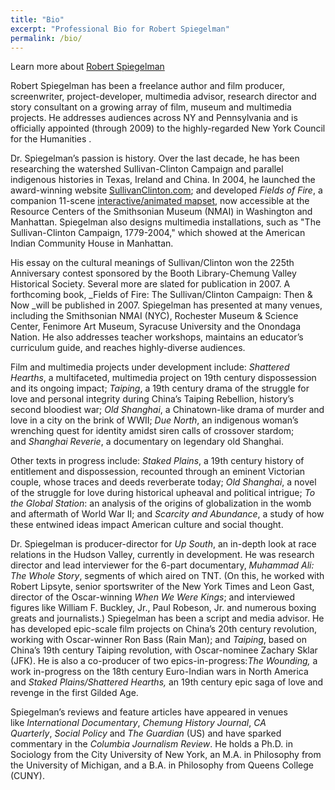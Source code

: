 ```yaml
---
title: "Bio"
excerpt: "Professional Bio for Robert Spiegelman"
permalink: /bio/
---
```

Learn more about [Robert Spiegelman](http://www.SullivanClinton.com/)

<div>Robert Spiegelman has been a freelance author and film producer, screenwriter, project-developer, multimedia advisor, research director and story consultant on a growing array of film, museum and multimedia projects. He addresses audiences across NY and Pennsylvania and is officially appointed (through 2009) to the highly-regarded New York Council for the Humanities .  

Dr. Spiegelman’s passion is history. Over the last decade, he has been researching the watershed Sullivan-Clinton Campaign and parallel indigenous histories in Texas, Ireland and China. In 2004, he launched the award-winning website [SullivanClinton.com](http://www.sullivanclinton.com/ "SullivanClinton.com"); and developed _Fields of Fire_, a companion 11-scene [interactive/animated mapset](http://www.sullivanclinton.com/mapset/shell.swf "interactive mapset. Uses Shockwave Flash"), now accessible at the Resource Centers of the Smithsonian Museum (NMAI) in Washington and Manhattan. Spiegelman also designs multimedia installations, such as "The Sullivan-Clinton Campaign, 1779-2004," which showed at the American Indian Community House in Manhattan.  

His essay on the cultural meanings of Sullivan/Clinton won the 225th Anniversary contest sponsored by the Booth Library-Chemung Valley Historical Society. Several more are slated for publication in 2007\. A forthcoming book, _Fields of Fire: The Sullivan/Clinton Campaign: Then & Now _will be published in 2007\. Spiegelman has presented at many venues, including the Smithsonian NMAI (NYC), Rochester Museum & Science Center, Fenimore Art Museum, Syracuse University and the Onondaga Nation. He also addresses teacher workshops, maintains an educator’s curriculum guide, and reaches highly-diverse audiences.  

Film and multimedia projects under development include: _Shattered Hearths_, a multifaceted, multimedia project on 19th century dispossession and its ongoing impact; _Taiping_, a 19th century drama of the struggle for love and personal integrity during China’s Taiping Rebellion, history’s second bloodiest war; _Old Shanghai_, a Chinatown-like drama of murder and love in a city on the brink of WWII; _Due North_, an indigenous woman’s wrenching quest for identity amidst siren calls of crossover stardom; and _Shanghai Reverie_, a documentary on legendary old Shanghai.  

Other texts in progress include: _Staked Plains_, a 19th century history of entitlement and dispossession, recounted through an eminent Victorian couple, whose traces and deeds reverberate today; _Old Shanghai_, a novel of the struggle for love during historical upheaval and political intrigue; _To the Global Station_: an analysis of the origins of globalization in the womb and aftermath of World War II; and _Scarcity and Abundance_, a study of how these entwined ideas impact American culture and social thought.  

Dr. Spiegelman is producer-director for _Up South_, an in-depth look at race relations in the Hudson Valley, currently in development. He was research director and lead interviewer for the 6-part documentary, _Muhammad Ali: The Whole Story_, segments of which aired on TNT. (On this, he worked with Robert Lipsyte, senior sportswriter of the New York Times and Leon Gast, director of the Oscar-winning _When We Were Kings_; and interviewed figures like William F. Buckley, Jr., Paul Robeson, Jr. and numerous boxing greats and journalists.) Spiegelman has been a script and media advisor. He has developed epic-scale film projects on China’s 20th century revolution, working with Oscar-winner Ron Bass (Rain Man); and _Taiping_, based on China’s 19th century Taiping revolution, with Oscar-nominee Zachary Sklar (JFK). He is also a co-producer of two epics-in-progress:_The Wounding,_ a work in-progress on the 18th century Euro-Indian wars in North America and _Staked Plains/Shattered Hearths,_ an 19th century epic saga of love and revenge in the first Gilded Age.  

Spiegelman’s reviews and feature articles have appeared in venues like _International Documentary_, _Chemung History Journal_, _CA Quarterly_, _Social Policy_ and _The Guardian_ (US) and have sparked commentary in the _Columbia Journalism Review_. He holds a Ph.D. in Sociology from the City University of New York, an M.A. in Philosophy from the University of Michigan, and a B.A. in Philosophy from Queens College (CUNY).</div>
